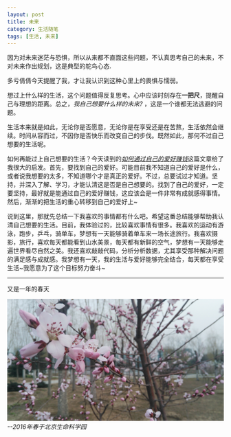 ```yaml
---
layout: post
title: 未来
category: 生活随笔
tags: [生活, 未来]
---
```




因为对未来迷茫与恐惧，所以从来都不直面这些问题，不认真思考自己的未来，不对未来作出规划，这是典型的鸵鸟心态.

多亏倩倩今天提醒了我，才让我认识到这种心里上的畏惧与懦弱。

想过上什么样的生活，这个问题值得反复思考。心中应该时刻存在**一把尺**，提醒自己与理想的距离。总之，*我自己想要什么样的未来?* ，这是一个谁都无法逃避的问题。

生活本来就是如此，无论你是否愿意，无论你是在享受还是在苦熬，生活依然会继续。时间从容而过，不因你是否快乐而改变自己的步伐。既然如此，那何不过自己想要的生活呢。

如何再能过上自己想要的生活？今天读到的[*如何通过自己的爱好赚钱*](http://www.jianshu.com/p/1ecb57ea7dac)这篇文章给了我很大的启发。首先，要找到自己的爱好。可能目前我不知道自己的爱好是什么，或者说我想要的太多，不知道哪个才是真正的爱好。不过，总要试过才知道。坚持，并深入了解、学习，才能认清这是否是自己想要的。找到了自己的爱好，一定要坚持，最好就是能通过自己的爱好赚钱，这应该会是一件非常有成就感得事情。然后，渐渐的把生活的重心转移到自己的爱好上~

说到这里，那就先总结一下我喜欢的事情都有什么吧。希望这番总结能够帮助我认清自己想要的生活。目前，我体验过的，比较喜欢事情有很多。我喜欢的运动有游泳，跑步，乒乓，骑单车，梦想有一天能够骑着单车来一场长途旅行。我喜欢摄影，旅行，喜欢每天都能看到山水美景，每天都有新鲜的空气，梦想有一天能够走遍世界看尽自然之美。我还喜欢敲敲代码，分析分析数据，尤其享受那种解决问题的满足感与成就感。我梦想有一天，我的生活与爱好能够完全结合，每天都在享受生活~我愿意为了这个目标努力奋斗~

----------

又是一年的春天

![--2016年春于北京生命科学园](/public/img/2016flower.jpg)
*--2016年春于北京生命科学园*




